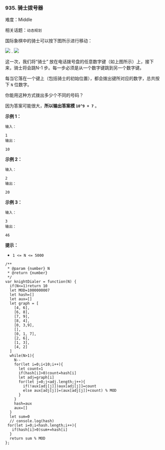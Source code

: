 ### 935. 骑士拨号器

难度：Middle

相关话题：`动态规划`

国际象棋中的骑士可以按下图所示进行移动：



![](https://assets.leetcode-cn.com/aliyun-lc-upload/uploads/2018/11/03/knight.png)
.     ![](https://assets.leetcode-cn.com/aliyun-lc-upload/uploads/2018/11/03/keypad.png)





这一次，我们将&ldquo;骑士&rdquo; 放在电话拨号盘的任意数字键（如上图所示）上，接下来，骑士将会跳N-1 步。每一步必须是从一个数字键跳到另一个数字键。



每当它落在一个键上（包括骑士的初始位置），都会拨出键所对应的数字，总共按下 `N`  位数字。



你能用这种方式拨出多少个不同的号码？



因为答案可能很大，**所以输出答案模 `10^9 + 7`** 。












**示例 1：** 





```
输入：

1
输出：

10

```


**示例 2：** 





```
输入：

2
输出：

20

```


**示例 3：** 





```
输入：

3
输出：

46

```






**提示：** 




* `1 <= N <= 5000`






```
/**
 * @param {number} N
 * @return {number}
 */
var knightDialer = function(N) {
  if(N<=1)return 10
  let MOD=1000000007
  let hash=[]
  let aux=[]
  let graph = [
    [4, 6],
    [6, 8],
    [7, 9],
    [8, 4],
    [0, 3,9],
    [],
    [0, 1, 7],
    [2, 6],
    [1, 3],
    [4, 2]
  ]
  while(N>1){
    N--
    for(let i=0;i<10;i++){
      let count=1
      if(hash[i]>0)count=hash[i]
      let adj=graph[i]
      for(let j=0;j<adj.length;j++){
        if(!aux[adj[j]])aux[adj[j]]=count
        else aux[adj[j]]=(aux[adj[j]]+count) % MOD
      }
    }
    hash=aux
    aux=[]
  }
  let sum=0
  // console.log(hash)
 for(let i=0;i<hash.length;i++){
   if(hash[i]>0)sum+=hash[i]
  }
  return sum % MOD
};



```

